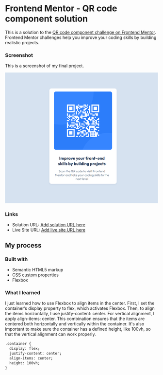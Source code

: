 # Frontend Mentor - QR code component solution

This is a solution to the [QR code component challenge on Frontend Mentor](https://www.frontendmentor.io/challenges/qr-code-component-iux_sIO_H). Frontend Mentor challenges help you improve your coding skills by building realistic projects. 



### Screenshot

This is a screenshot of my final project.

![](./images/screenshot.png)

### Links

- Solution URL: [Add solution URL here](https://github.com/DomeniqueRosa/DomeniqueRosa.github.io/tree/main/qr-code-component-main)
- Live Site URL: [Add live site URL here](https://domeniquerosa.github.io/qr-code-component-main/)

## My process

### Built with

- Semantic HTML5 markup
- CSS custom properties
- Flexbox



### What I learned

I just learned how to use Flexbox to align items in the center. First, I set the container’s display property to flex, which activates Flexbox. Then, to align the items horizontally, I use justify-content: center. For vertical alignment, I apply align-items: center. This combination ensures that the items are centered both horizontally and vertically within the container. It's also important to make sure the container has a defined height, like 100vh, so that the vertical alignment can work properly.

```
.container {
  display: flex;
  justify-content: center;
  align-items: center;
  height: 100vh;
}
```

